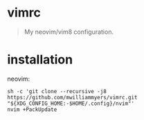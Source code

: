 # vimrc

> My neovim/vim8 configuration.

# installation

neovim: 
```
sh -c 'git clone --recursive -j8 https://github.com/mwilliammyers/vimrc.git "${XDG_CONFIG_HOME:-$HOME/.config}/nvim"'
nvim +PackUpdate
```
